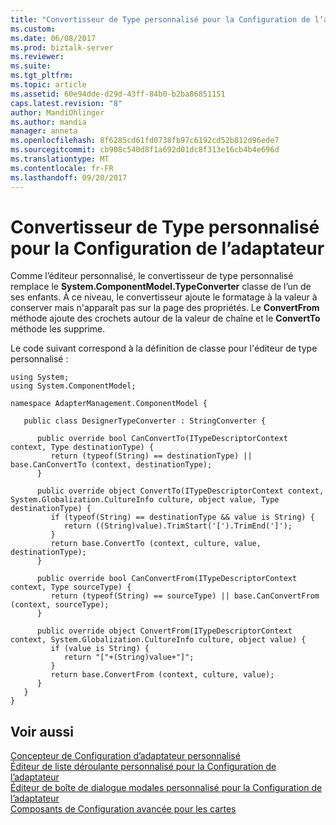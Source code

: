 ```yaml
---
title: "Convertisseur de Type personnalisé pour la Configuration de l’adaptateur | Documents Microsoft"
ms.custom: 
ms.date: 06/08/2017
ms.prod: biztalk-server
ms.reviewer: 
ms.suite: 
ms.tgt_pltfrm: 
ms.topic: article
ms.assetid: 60e94dde-d29d-43ff-84b0-b2ba86851151
caps.latest.revision: "8"
author: MandiOhlinger
ms.author: mandia
manager: anneta
ms.openlocfilehash: 8f6285cd61fd0738fb97c6192cd52b812d96ede7
ms.sourcegitcommit: cb908c540d8f1a692d01dc8f313e16cb4b4e696d
ms.translationtype: MT
ms.contentlocale: fr-FR
ms.lasthandoff: 09/20/2017
---
```

# <a name="custom-type-converter-for-adapter-configuration"></a>Convertisseur de Type personnalisé pour la Configuration de l’adaptateur
Comme l’éditeur personnalisé, le convertisseur de type personnalisé remplace le **System.ComponentModel.TypeConverter** classe de l’un de ses enfants. À ce niveau, le convertisseur ajoute le formatage à la valeur à conserver mais n'apparaît pas sur la page des propriétés. Le **ConvertFrom** méthode ajoute des crochets autour de la valeur de chaîne et le **ConvertTo** méthode les supprime.  
  
 Le code suivant correspond à la définition de classe pour l'éditeur de type personnalisé :  
  
```  
using System;  
using System.ComponentModel;  
  
namespace AdapterManagement.ComponentModel {  
  
   public class DesignerTypeConverter : StringConverter {  
  
      public override bool CanConvertTo(ITypeDescriptorContext context, Type destinationType) {  
         return (typeof(String) == destinationType) || base.CanConvertTo (context, destinationType);  
      }  
  
      public override object ConvertTo(ITypeDescriptorContext context, System.Globalization.CultureInfo culture, object value, Type destinationType) {  
         if (typeof(String) == destinationType && value is String) {  
            return ((String)value).TrimStart('[').TrimEnd(']');  
         }  
         return base.ConvertTo (context, culture, value, destinationType);  
      }  
  
      public override bool CanConvertFrom(ITypeDescriptorContext context, Type sourceType) {  
         return (typeof(String) == sourceType) || base.CanConvertFrom (context, sourceType);  
      }  
  
      public override object ConvertFrom(ITypeDescriptorContext context, System.Globalization.CultureInfo culture, object value) {  
         if (value is String) {  
            return "["+(String)value+"]";  
         }  
         return base.ConvertFrom (context, culture, value);  
      }  
   }  
}  
```  
  
## <a name="see-also"></a>Voir aussi  
 [Concepteur de Configuration d’adaptateur personnalisé](../core/custom-adapter-configuration-designer.md)   
 [Éditeur de liste déroulante personnalisé pour la Configuration de l’adaptateur](../core/custom-drop-down-editor-for-adapter-configuration.md)   
 [Éditeur de boîte de dialogue modales personnalisé pour la Configuration de l’adaptateur](../core/custom-modal-dialog-editor-for-adapter-configuration.md)   
 [Composants de Configuration avancée pour les cartes](../core/advanced-configuration-components-for-adapters.md)